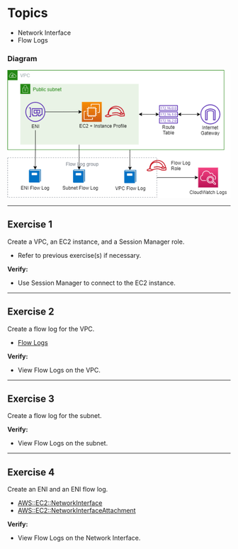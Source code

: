 # Topics
- Network Interface
- Flow Logs

### Diagram

![Diagram](e07.png)

---

## Exercise 1
Create a VPC, an EC2 instance, and a Session Manager role.
- Refer to previous exercise(s) if necessary.

**Verify:**
- Use Session Manager to connect to the EC2 instance.

---

## Exercise 2
Create a flow log for the VPC.
- [Flow Logs](https://docs.aws.amazon.com/vpc/latest/userguide/flow-logs.html)

**Verify:**
- View Flow Logs on the VPC.

---

## Exercise 3
Create a flow log for the subnet.

**Verify:**
- View Flow Logs on the subnet.

---

## Exercise 4
Create an ENI and an ENI flow log.
- [AWS::EC2::NetworkInterface](https://docs.aws.amazon.com/AWSCloudFormation/latest/UserGuide/aws-resource-ec2-network-interface.html)
- [AWS::EC2::NetworkInterfaceAttachment](https://docs.aws.amazon.com/AWSCloudFormation/latest/UserGuide/aws-resource-ec2-network-interface-attachment.html)

**Verify:**
- View Flow Logs on the Network Interface.